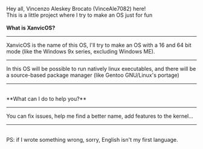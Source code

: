 Hey all, Vincenzo Aleskey Brocato (VinceAle7082) here! <br>
This is a little project where I try to make an OS just for fun <br>
<br>
**What is XanvicOS?**
<hr>
XanvicOS is the name of this OS, I'll try to make an OS with a 16 and 64 bit mode (like the Windows 9x series, excluding Windows ME). <hr>
In this OS will be possible to run natively linux executables, and there will be a source-based package manager (like Gentoo GNU/Linux's portage) <hr>
<br>
**What can I do to help you?**
<hr>
You can fix issues, help me find a better name, add features to the kernel...
<br>
<hr>
<br>
PS: if I wrote something wrong, sorry, English isn't my first language. 